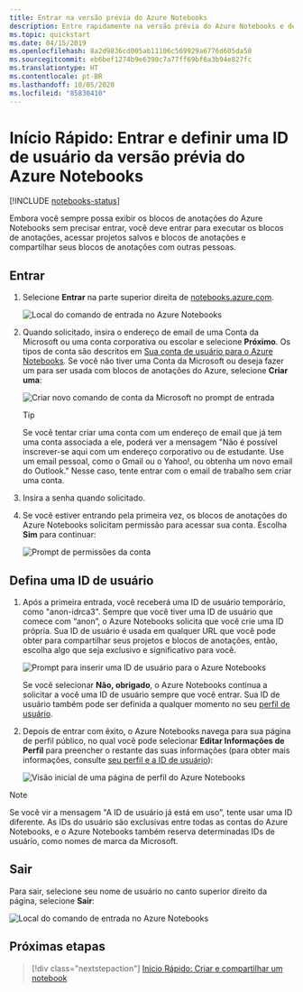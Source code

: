 ```yaml
---
title: Entrar na versão prévia do Azure Notebooks
description: Entre rapidamente na versão prévia do Azure Notebooks e defina uma ID de usuário, que oferece a capacidade de acessar os projetos salvos e compartilhar notebooks com outras pessoas.
ms.topic: quickstart
ms.date: 04/15/2019
ms.openlocfilehash: 8a2d9836cd005ab11106c569929a6776d605da50
ms.sourcegitcommit: eb6bef1274b9e6390c7a77ff69bf6a3b94e827fc
ms.translationtype: HT
ms.contentlocale: pt-BR
ms.lasthandoff: 10/05/2020
ms.locfileid: "85830410"
---
```

# <a name="quickstart-sign-in-and-set-a-user-id-for-azure-notebooks-preview"></a>Início Rápido: Entrar e definir uma ID de usuário da versão prévia do Azure Notebooks

[!INCLUDE [notebooks-status](../../includes/notebooks-status.md)]

Embora você sempre possa exibir os blocos de anotações do Azure Notebooks sem precisar entrar, você deve entrar para executar os blocos de anotações, acessar projetos salvos e blocos de anotações e compartilhar seus blocos de anotações com outras pessoas.

## <a name="sign-in"></a>Entrar

1. Selecione **Entrar** na parte superior direita de [notebooks.azure.com](https://notebooks.azure.com/).

    ![Local do comando de entrada no Azure Notebooks](media/accounts/sign-in-command.png)

1. Quando solicitado, insira o endereço de email de uma Conta da Microsoft ou uma conta corporativa ou escolar e selecione **Próximo**. Os tipos de conta são descritos em [Sua conta de usuário para o Azure Notebooks](azure-notebooks-user-account.md). Se você não tiver uma Conta da Microsoft ou deseja fazer um para ser usada com blocos de anotações do Azure, selecione **Criar uma**:

    ![Criar novo comando de conta da Microsoft no prompt de entrada](media/accounts/create-new-microsoft-account.png)

    > [!Tip]
    > Se você tentar criar uma conta com um endereço de email que já tem uma conta associada a ele, poderá ver a mensagem "Não é possível inscrever-se aqui com um endereço corporativo ou de estudante. Use um email pessoal, como o Gmail ou o Yahoo!, ou obtenha um novo email do Outlook." Nesse caso, tente entrar com o email de trabalho sem criar uma conta.

1. Insira a senha quando solicitado.

1. Se você estiver entrando pela primeira vez, os blocos de anotações do Azure Notebooks solicitam permissão para acessar sua conta. Escolha **Sim** para continuar:

    ![Prompt de permissões da conta](media/accounts/account-permission-prompt.png)

## <a name="set-a-user-id"></a>Defina uma ID de usuário

1. Após a primeira entrada, você receberá uma ID de usuário temporário, como "anon-idrca3". Sempre que você tiver uma ID de usuário que comece com “anon”, o Azure Notebooks solicita que você crie uma ID própria. Sua ID de usuário é usada em qualquer URL que você pode obter para compartilhar seus projetos e blocos de anotações, então, escolha algo que seja exclusivo e significativo para você.

    ![Prompt para inserir uma ID de usuário para o Azure Notebooks](media/accounts/create-user-id.png)

    Se você selecionar **Não, obrigado**, o Azure Notebooks continua a solicitar a você uma ID de usuário sempre que você entrar. Sua ID de usuário também pode ser definida a qualquer momento no seu [perfil de usuário](azure-notebooks-user-profile.md).

1. Depois de entrar com êxito, o Azure Notebooks navega para sua página de perfil público, no qual você pode selecionar **Editar Informações de Perfil** para preencher o restante das suas informações (para obter mais informações, consulte [seu perfil e a ID de usuário](azure-notebooks-user-profile.md)):

    ![Visão inicial de uma página de perfil do Azure Notebooks](media/accounts/profile-page-new.png)

> [!NOTE]
> Se você vir a mensagem "A ID de usuário já está em uso", tente usar uma ID diferente. As IDs do usuário são exclusivas entre todas as contas do Azure Notebooks, e o Azure Notebooks também reserva determinadas IDs de usuário, como nomes de marca da Microsoft.

## <a name="sign-out"></a>Sair

Para sair, selecione seu nome de usuário no canto superior direito da página, selecione **Sair**:

![Local do comando de entrada no Azure Notebooks](media/accounts/sign-out-command.png)

## <a name="next-steps"></a>Próximas etapas

> [!div class="nextstepaction"]
> [Início Rápido: Criar e compartilhar um notebook](quickstart-create-share-jupyter-notebook.md)
